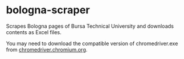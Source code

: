 # bologna-scraper
Scrapes Bologna pages of Bursa Technical University and downloads contents as Excel files.

You may need to download the compatible version of chromedriver.exe from [chromedriver.chromium.org](https://chromedriver.chromium.org/downloads).

